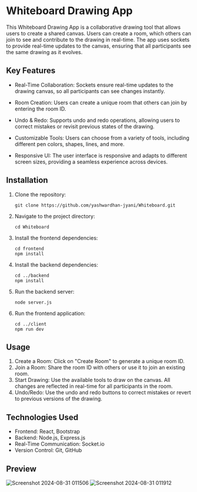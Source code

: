 # Whiteboard Drawing App

This Whiteboard Drawing App is a collaborative drawing tool that allows users to create a shared canvas. Users can create a room, which others can join to see and contribute to the drawing in real-time. The app uses sockets to provide real-time updates to the canvas, ensuring that all participants see the same drawing as it evolves.

## Key Features

- Real-Time Collaboration: Sockets ensure real-time updates to the drawing canvas, so all participants can see changes instantly.

- Room Creation: Users can create a unique room that others can join by entering the room ID.

- Undo & Redo: Supports undo and redo operations, allowing users to correct mistakes or revisit previous states of the drawing.

- Customizable Tools: Users can choose from a variety of tools, including different pen colors, shapes, lines, and more.

- Responsive UI: The user interface is responsive and adapts to different screen sizes, providing a seamless experience across devices.

## Installation

1. Clone the repository:
    ```
    git clone https://github.com/yashwardhan-jyani/Whiteboard.git
    ```

2. Navigate to the project directory:
    ```
    cd Whiteboard
    ```

3. Install the frontend dependencies:
    ```
    cd frontend
    npm install
    ```

4. Install the backend dependencies:
    ```
    cd ../backend
    npm install
    ```

5. Run the backend server:
    ```
    node server.js
    ```

6. Run the frontend application:
    ```
    cd ../client
    npm run dev
    ```

## Usage

1. Create a Room: Click on "Create Room" to generate a unique room ID.
2. Join a Room: Share the room ID with others or use it to join an existing room.
3. Start Drawing: Use the available tools to draw on the canvas. All changes are reflected in real-time for all participants in the room.
4. Undo/Redo: Use the undo and redo buttons to correct mistakes or revert to previous versions of the drawing.

## Technologies Used

- Frontend: React, Bootstrap
- Backend: Node.js, Express.js
- Real-Time Communication: Socket.io
- Version Control: Git, GitHub

## Preview

![Screenshot 2024-08-31 011506](https://github.com/user-attachments/assets/0fcef4e2-9f25-417e-bd90-e282030bd388)
![Screenshot 2024-08-31 011912](https://github.com/user-attachments/assets/66fba594-1c0e-46c0-96f1-e2ad76150cda)

